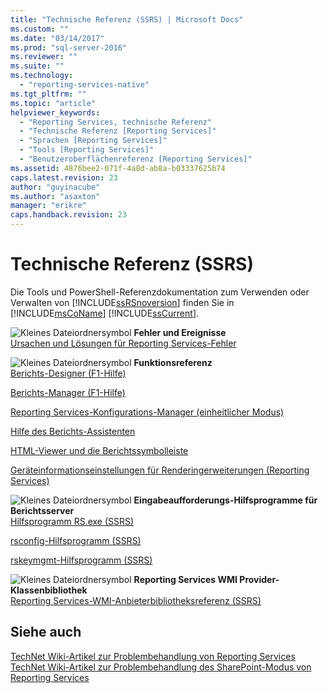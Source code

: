 ```yaml
---
title: "Technische Referenz (SSRS) | Microsoft Docs"
ms.custom: ""
ms.date: "03/14/2017"
ms.prod: "sql-server-2016"
ms.reviewer: ""
ms.suite: ""
ms.technology: 
  - "reporting-services-native"
ms.tgt_pltfrm: ""
ms.topic: "article"
helpviewer_keywords: 
  - "Reporting Services, technische Referenz"
  - "Technische Referenz [Reporting Services]"
  - "Sprachen [Reporting Services]"
  - "Tools [Reporting Services]"
  - "Benutzeroberflächenreferenz [Reporting Services]"
ms.assetid: 4876bee2-071f-4a8d-ab8a-b03337625b74
caps.latest.revision: 23
author: "guyinacube"
ms.author: "asaxton"
manager: "erikre"
caps.handback.revision: 23
---
```

# Technische Referenz (SSRS)
  Die Tools und PowerShell-Referenzdokumentation zum Verwenden oder Verwalten von [!INCLUDE[ssRSnoversion](../includes/ssrsnoversion-md.md)] finden Sie in [!INCLUDE[msCoName](../includes/msconame-md.md)] [!INCLUDE[ssCurrent](../includes/sscurrent-md.md)].  
  
 ![Kleines Dateiordnersymbol](../analysis-services/media/filefolder-small.png "Kleines Dateiordnersymbol") **Fehler und Ereignisse**  
 [Ursachen und Lösungen für Reporting Services-Fehler](../reporting-services/troubleshooting/cause-and-resolution-of-reporting-services-errors.md)  
  
 ![Kleines Dateiordnersymbol](../analysis-services/media/filefolder-small.png "Kleines Dateiordnersymbol") **Funktionsreferenz**  
 [Berichts-Designer (F1-Hilfe)](../reporting-services/tools/report-designer-f1-help.md)  
  
 [Berichts-Manager (F1-Hilfe)](../Topic/Report%20Manager%20F1%20Help.md)  
  
 [Reporting Services-Konfigurations-Manager &#40;einheitlicher Modus&#41;](../reporting-services/install-windows/reporting-services-configuration-manager-native-mode.md)  
  
 [Hilfe des Berichts-Assistenten](../Topic/Report%20Wizard%20Help.md)  
  
 [HTML-Viewer und die Berichtssymbolleiste](../reporting-services/html-viewer-and-the-report-toolbar.md)  
  
 [Geräteinformationseinstellungen für Renderingerweiterungen &#40;Reporting Services&#41;](../reporting-services/device-information-settings-for-rendering-extensions-reporting-services.md)  
  
 ![Kleines Dateiordnersymbol](../analysis-services/media/filefolder-small.png "Kleines Dateiordnersymbol") **Eingabeaufforderungs-Hilfsprogramme für Berichtsserver**  
 [Hilfsprogramm RS.exe &#40;SSRS&#41;](../reporting-services/tools/rs-exe-utility-ssrs.md)  
  
 [rsconfig-Hilfsprogramm &#40;SSRS&#41;](../reporting-services/tools/rsconfig-utility-ssrs.md)  
  
 [rskeymgmt-Hilfsprogramm &#40;SSRS&#41;](../reporting-services/tools/rskeymgmt-utility-ssrs.md)  
  
 ![Kleines Dateiordnersymbol](../analysis-services/media/filefolder-small.png "Kleines Dateiordnersymbol") **Reporting Services WMI Provider-Klassenbibliothek**  
 [Reporting Services-WMI-Anbieterbibliotheksreferenz &#40;SSRS&#41;](../reporting-services/wmi-provider-library-reference/reporting-services-wmi-provider-library-reference-ssrs.md)  
  
## Siehe auch  
 [TechNet Wiki-Artikel zur Problembehandlung von Reporting Services](http://go.microsoft.com/fwlink/?LinkID=209153)   
 [TechNet Wiki-Artikel zur Problembehandlung des SharePoint-Modus von Reporting Services](http://go.microsoft.com/fwlink/?LinkID=209158)  
  
  